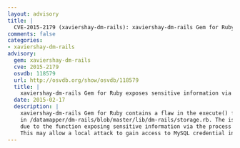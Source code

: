 ```yaml
---
layout: advisory
title: |
  CVE-2015-2179 (xaviershay-dm-rails): xaviershay-dm-rails Gem for Ruby exposes sensitive information via the process table
comments: false
categories:
- xaviershay-dm-rails
advisory:
  gem: xaviershay-dm-rails
  cve: 2015-2179
  osvdb: 118579
  url: http://osvdb.org/show/osvdb/118579
  title: |
    xaviershay-dm-rails Gem for Ruby exposes sensitive information via the process table
  date: 2015-02-17
  description: |
    xaviershay-dm-rails Gem for Ruby contains a flaw in the execute() function
    in /datamapper/dm-rails/blob/master/lib/dm-rails/storage.rb. The issue is
    due to the function exposing sensitive information via the process table.
    This may allow a local attack to gain access to MySQL credential information.
---
```

